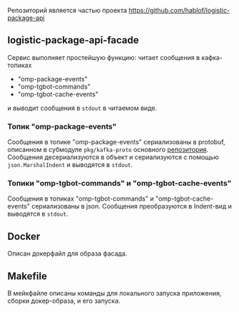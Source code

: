 Репозиторий является частью проекта https://github.com/hablof/logistic-package-api

## logistic-package-api-facade

Сервис выполняет простейшую функцию: читает сообщения в кафка-топиках   
  - "omp-package-events"
  - "omp-tgbot-commands"
  - "omp-tgbot-cache-events"

и выводит сообщения в `stdout` в читаемом виде.

### Топик "omp-package-events"

Сообщения в топике "omp-package-events" сериализованы в protobuf, описанном в субмодуле `pkg/kafka-proto` основного [репозитория](https://github.com/hablof/logistic-package-api). Сообщения десериализуются в объект и сериализуются с помощью `json.MarshalIndent` и выводятся в `stdout`.

### Топики "omp-tgbot-commands" и "omp-tgbot-cache-events"

Сообщения в топиках "omp-tgbot-commands" и "omp-tgbot-cache-events" сериализованы в json. Сообщения преобразуются в Indent-вид и выводятся в `stdout`.

## Docker

Описан докерфайл для образа фасада.

## Makefile

В мейкфайле описаны команды для локального запуска приложения, сборки докер-образа, и его запуска.